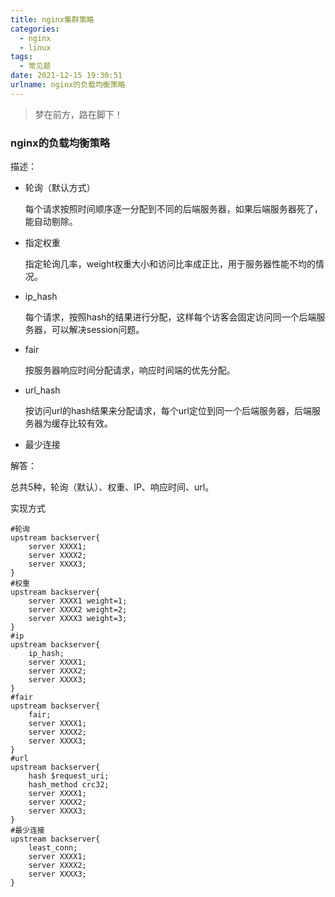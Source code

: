 ```yaml
---
title: nginx集群策略
categories:
  - nginx
  - linux
tags:
  - 常见题
date: 2021-12-15 19:30:51
urlname: nginx的负载均衡策略
---
```


> 梦在前方，路在脚下！

### nginx的负载均衡策略

描述：

- 轮询（默认方式）

  每个请求按照时间顺序逐一分配到不同的后端服务器，如果后端服务器死了，能自动剔除。

- 指定权重

  指定轮询几率，weight权重大小和访问比率成正比，用于服务器性能不均的情况。

- ip_hash

  每个请求，按照hash的结果进行分配，这样每个访客会固定访问同一个后端服务器，可以解决session问题。

- fair

  按服务器响应时间分配请求，响应时间端的优先分配。

- url_hash

  按访问url的hash结果来分配请求，每个url定位到同一个后端服务器，后端服务器为缓存比较有效。

- 最少连接

解答：

总共5种，轮询（默认）、权重、IP、响应时间、url。

实现方式

```shell
#轮询
upstream backserver{
	server XXXX1;
	server XXXX2;
	server XXXX3;
}
#权重
upstream backserver{
	server XXXX1 weight=1;
	server XXXX2 weight=2;
	server XXXX3 weight=3;
}
#ip
upstream backserver{
	ip_hash;
	server XXXX1;
	server XXXX2;
	server XXXX3;
}
#fair
upstream backserver{
	fair;
	server XXXX1;
	server XXXX2;
	server XXXX3;
}
#url
upstream backserver{
	hash $request_uri;
	hash_method crc32;
	server XXXX1;
	server XXXX2;
	server XXXX3;
}
#最少连接
upstream backserver{
	least_conn;
	server XXXX1;
	server XXXX2;
	server XXXX3;
}
```

